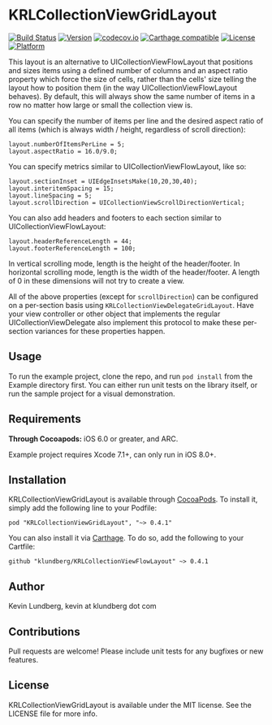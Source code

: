 # KRLCollectionViewGridLayout

[![Build Status](http://img.shields.io/travis/klundberg/KRLCollectionViewGridLayout/master.svg?style=flat)](https://travis-ci.org/klundberg/KRLCollectionViewGridLayout)
[![Version](https://img.shields.io/cocoapods/v/KRLCollectionViewGridLayout.svg?style=flat)](http://cocoadocs.org/docsets/KRLCollectionViewGridLayout)
[![codecov.io](https://img.shields.io/codecov/c/github/klundberg/KRLCollectionViewGridLayout.svg)](http://codecov.io/github/klundberg/KRLCollectionViewGridLayout)
[![Carthage compatible](https://img.shields.io/badge/Carthage-compatible-4BC51D.svg?style=flat)](https://github.com/Carthage/Carthage)
[![License](https://img.shields.io/cocoapods/l/KRLCollectionViewGridLayout.svg?style=flat)](http://cocoadocs.org/docsets/KRLCollectionViewGridLayout)
[![Platform](https://img.shields.io/cocoapods/p/KRLCollectionViewGridLayout.svg?style=flat)](http://cocoadocs.org/docsets/KRLCollectionViewGridLayout)

This layout is an alternative to UICollectionViewFlowLayout that positions and sizes items using a defined number of columns and an aspect ratio property which force the size of cells, rather than the cells' size telling the layout how to position them (in the way UICollectionViewFlowLayout behaves). By default, this will always show the same number of items in a row no matter how large or small the collection view is.

You can specify the number of items per line and the desired aspect ratio of all items (which is always width / height, regardless of scroll direction):

    layout.numberOfItemsPerLine = 5;
    layout.aspectRatio = 16.0/9.0;

You can specify metrics similar to UICollectionViewFlowLayout, like so:

    layout.sectionInset = UIEdgeInsetsMake(10,20,30,40);
    layout.interitemSpacing = 15;
    layout.lineSpacing = 5;
    layout.scrollDirection = UICollectionViewScrollDirectionVertical;

You can also add headers and footers to each section similar to UICollectionViewFlowLayout:

    layout.headerReferenceLength = 44;
    layout.footerReferenceLength = 100;

In vertical scrolling mode, length is the height of the header/footer. In horizontal scrolling mode, length is the width of the header/footer.
A length of 0 in these dimensions will not try to create a view.

All of the above properties (except for `scrollDirection`) can be configured on a per-section basis using `KRLCollectionViewDelegateGridLayout`. Have your view controller or other object that implements the regular UICollectionViewDelegate also implement this protocol to make these per-section variances for these properties happen.

## Usage

To run the example project, clone the repo, and run `pod install` from the Example directory first.
You can either run unit tests on the library itself, or run the sample project for a visual demonstration.

## Requirements

**Through Cocoapods:** iOS 6.0 or greater, and ARC.

Example project requires Xcode 7.1+, can only run in iOS 8.0+. 

## Installation

KRLCollectionViewGridLayout is available through [CocoaPods](https://cocoapods.org). To install
it, simply add the following line to your Podfile:

    pod "KRLCollectionViewGridLayout", "~> 0.4.1"

You can also install it via [Carthage](https://github.com/Carthage/Carthage). To do so, add the following to your Cartfile:

    github "klundberg/KRLCollectionViewFlowLayout" ~> 0.4.1

## Author

Kevin Lundberg, kevin at klundberg dot com

## Contributions

Pull requests are welcome! Please include unit tests for any bugfixes or new features.

## License

KRLCollectionViewGridLayout is available under the MIT license. See the LICENSE file for more info.


